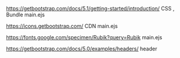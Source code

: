 https://getbootstrap.com/docs/5.1/getting-started/introduction/
CSS , Bundle
main.ejs

https://icons.getbootstrap.com/
CDN
main.ejs

https://fonts.google.com/specimen/Rubik?query=Rubik
main.ejs

https://getbootstrap.com/docs/5.0/examples/headers/
header